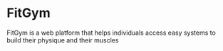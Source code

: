 # FitGym
FitGym is a web platform that helps individuals access easy systems to build their physique and their muscles
